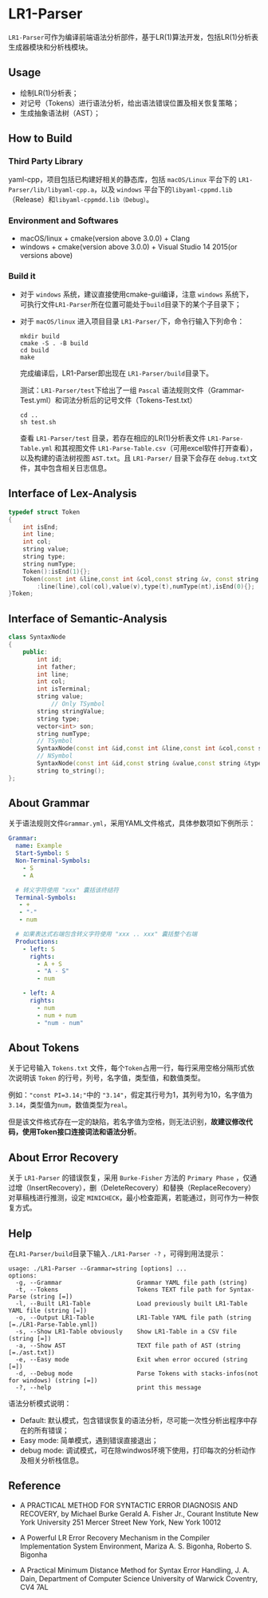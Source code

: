 # LR1-Parser

`LR1-Parser`可作为编译前端语法分析部件，基于LR(1)算法开发，包括LR(1)分析表生成器模块和分析栈模块。



## Usage

* 绘制LR(1)分析表；
* 对记号（Tokens）进行语法分析，给出语法错误位置及相关恢复策略；
* 生成抽象语法树（AST）；



## How to Build

### Third Party Library

yaml-cpp，项目包括已构建好相关的静态库，包括 `macOS/Linux` 平台下的 `LR1-Parser/lib/libyaml-cpp.a`，以及 `windows` 平台下的`libyaml-cppmd.lib`（Release）和`libyaml-cppmdd.lib（Debug）`。

### Environment and Softwares

* macOS/linux + cmake(version above 3.0.0) + Clang
* windows + cmake(version above 3.0.0) + Visual Studio 14 2015(or versions above)

### Build it

* 对于 `windows` 系统，建议直接使用cmake-gui编译，注意 `windows` 系统下，可执行文件`LR1-Parser`所在位置可能处于`build`目录下的某个子目录下；

* 对于 `macOS/linux` 进入项目目录 `LR1-Parser/`下，命令行输入下列命令：

   ```shell
   mkdir build
   cmake -S . -B build
   cd build
   make
   ```

   完成编译后，LR1-Parser即出现在 `LR1-Parser/build`目录下。

   测试：`LR1-Parser/test`下给出了一组 `Pascal` 语法规则文件（Grammar-Test.yml）和词法分析后的记号文件（Tokens-Test.txt）

   ```shell
   cd ..
   sh test.sh
   ```

   查看 `LR1-Parser/test` 目录，若存在相应的LR(1)分析表文件 `LR1-Parse-Table.yml` 和其视图文件 `LR1-Parse-Table.csv`（可用excel软件打开查看），以及构建的语法树视图 `AST.txt`。且 `LR1-Parser/` 目录下会存在 `debug.txt`文件，其中包含相关日志信息。



## Interface of Lex-Analysis

```c++
typedef struct Token
{
    int isEnd;
    int line;
    int col;
    string value;
    string type;
    string numType;
    Token():isEnd(1){};
    Token(const int &line,const int &col,const string &v, const string &t,const string &nt)
        :line(line),col(col),value(v),type(t),numType(nt),isEnd(0){};
}Token;
```



## Interface of Semantic-Analysis

```c++
class SyntaxNode
{
    public:
        int id;
        int father;
        int line;
        int col;
        int isTerminal;
        string value;
  			// Only TSymbol
        string stringValue;
        string type;
        vector<int> son;
        string numType;
        // TSymbol
        SyntaxNode(const int &id,const int &line,const int &col,const string &value,const string &type,const string &numType);
        // NSymbol
        SyntaxNode(const int &id,const string &value,const string &type);
        string to_string();
};
```



## About Grammar

关于语法规则文件`Grammar.yml`，采用YAML文件格式，具体参数项如下例所示：

```yaml
Grammar:
  name: Example
  Start-Symbol: S
  Non-Terminal-Symbols:
    - S
    - A

  # 转义字符使用 "xxx" 囊括该终结符
  Terminal-Symbols:
   - +
   - "-"
   - num

  # 如果表达式右端包含转义字符使用 "xxx .. xxx" 囊括整个右端
  Productions:
    - left: S
      rights:
      	- A + S
      	- "A - S"
        - num

    - left: A
      rights:
        - num
        - num + num
        - "num - num"
```



## About Tokens

关于记号输入 `Tokens.txt` 文件，每个`Token`占用一行，每行采用空格分隔形式依次说明该 `Token` 的行号，列号，名字值，类型值，和数值类型。

例如：`"const PI=3.14;"`中的 `"3.14"`，假定其行号为1，其列号为10，名字值为`3.14`，类型值为`num`，数值类型为`real`。

但是该文件格式存在一定的缺陷，若名字值为空格，则无法识别，**故建议修改代码，使用Token接口连接词法和语法分析**。



## About Error Recovery

关于 `LR1-Parser` 的错误恢复，采用 `Burke-Fisher` 方法的 `Primary Phase` ，仅通过增（InsertRecovery），删（DeleteRecovery）和替换（ReplaceRecovery）对草稿栈进行推测，设定 `MINICHECK`，最小检查距离，若能通过，则可作为一种恢复方式。



## Help

在`LR1-Parser/build`目录下输入`./LR1-Parser -?` ，可得到用法提示：

```shell
usage: ./LR1-Parser --Grammar=string [options] ... 
options:
  -g, --Grammar                     Grammar YAML file path (string)
  -t, --Tokens                      Tokens TEXT file path for Syntax-Parse (string [=])
  -l, --Built LR1-Table             Load previously built LR1-Table YAML file (string [=])
  -o, --Output LR1-Table            LR1-Table YAML file path (string [=./LR1-Parse-Table.yml])
  -s, --Show LR1-Table obviously    Show LR1-Table in a CSV file (string [=])
  -a, --Show AST                    TEXT file path of AST (string [=./ast.txt])
  -e, --Easy mode                   Exit when error occured (string [=])
  -d, --Debug mode                  Parse Tokens with stacks-infos(not for windows) (string [=])
  -?, --help                        print this message
```

语法分析模式说明：

* Default: 默认模式，包含错误恢复的语法分析，尽可能一次性分析出程序中存在的所有错误；
* Easy mode: 简单模式，遇到错误直接退出；
* debug mode: 调试模式，可在除windwos环境下使用，打印每次的分析动作及相关分析栈信息。



## Reference

* A PRACTICAL METHOD FOR SYNTACTIC ERROR DIAGNOSIS AND RECOVERY, by Michael Burke Gerald A. Fisher Jr., Courant Institute New York University 251 Mercer Street New York, New York 10012 

* A Powerful LR Error Recovery Mechanism in the Compiler Implementation System Environment, Mariza A. S. Bigonha, Roberto S. Bigonha 

* A Practical Minimum Distance Method for Syntax Error Handling, J. A. Dain, Department of Computer Science University of Warwick Coventry, CV4 7AL
